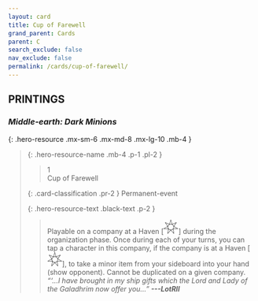 ```yaml
---
layout: card
title: Cup of Farewell
grand_parent: Cards
parent: C
search_exclude: false
nav_exclude: false
permalink: /cards/cup-of-farewell/
---
```


## PRINTINGS


### _Middle-earth: Dark Minions_

{: .hero-resource .mx-sm-6 .mx-md-8 .mx-lg-10 .mb-4 }
> {: .hero-resource-name .mb-4 .p-1 .pl-2 }
> > <div class="card-mp">1</div>
> > <div class="card-name">Cup of Farewell</div>
>
> {: .card-classification .pr-2 }
> Permanent-event
>
> {: .hero-resource-text .black-text .p-2 }
> > Playable on a company at a Haven \[![](/assets/images/free-haven.svg)] during the organization phase. Once during each of your turns, you can tap a character in this company, if the company is at a Haven \[![](/assets/images/free-haven.svg)], to take a minor item from your sideboard into your hand (show opponent). Cannot be duplicated on a given company.   <br>_“‘...I have brought in my ship gifts which the Lord and Lady of the Galadhrim now offer you...”_ ***---&#65279;LotRII***  
> 
